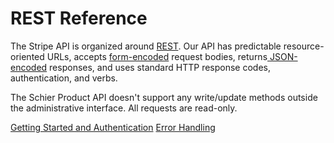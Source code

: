 # REST Reference

The Stripe API is organized around [REST](http://en.wikipedia.org/wiki/Representational_State_Transfer). Our API has predictable resource-oriented URLs, accepts [form-encoded](https://en.wikipedia.org/wiki/POST_(HTTP)#Use_for_submitting_web_forms) request bodies, returns[ JSON-encoded](http://www.json.org/) responses, and uses standard HTTP response codes, authentication, and verbs.

The Schier Product API doesn't support any write/update methods outside the administrative interface. All requests are read-only.

<seealso style="cards">
<category ref="config">
<a href="getting-started.md" summary="How to get started using the Schier Product API" id="authentication">Getting Started and Authentication</a>
<a href="error-handling.md" summary="While using this API, you may experience a series of errors and/or exceptions; each with their own messaging and purpose.">Error Handling</a>
</category>
</seealso>